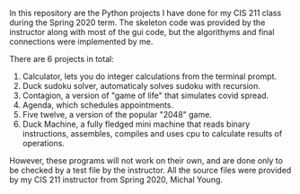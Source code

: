 In this repository are the Python projects I have done for my CIS 211 class during the Spring 2020 term. The skeleton code was provided by the instructor along with most of the gui code, but the algorithyms and final connections were implemented by me.

There are 6 projects in total:
1) Calculator, lets you do integer calculations from the terminal prompt.
2) Duck sudoku solver, automaticaly solves sudoku with recursion.
3) Contagion, a version of "game of life" that simulates covid spread.
4) Agenda, which schedules appointments.
5) Five twelve, a version of the popular "2048" game.
6) Duck Machine, a fully fledged mini machine that reads binary instructions, assembles, compiles and uses cpu to calculate results of operations.

However, these programs will not work on their own, and are done only to be checked by a test file by the instructor.
All the source files were provided by my CIS 211 instructor from Spring 2020, Michal Young.
